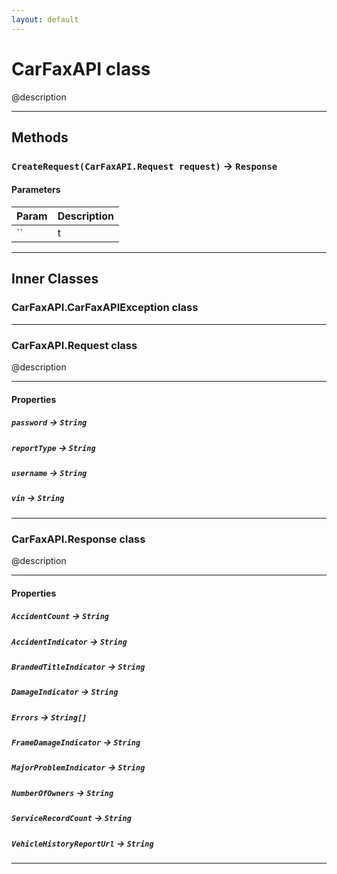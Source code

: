 ```yaml
---
layout: default
---
```

# CarFaxAPI class

@description

---
## Methods
### `CreateRequest(CarFaxAPI.Request request)` → `Response`
#### Parameters
|Param|Description|
|-----|-----------|
|`` | t |

---
## Inner Classes

### CarFaxAPI.CarFaxAPIException class
---
### CarFaxAPI.Request class

@description

---
#### Properties

##### `password` → `String`

##### `reportType` → `String`

##### `username` → `String`

##### `vin` → `String`

---
### CarFaxAPI.Response class

@description

---
#### Properties

##### `AccidentCount` → `String`

##### `AccidentIndicator` → `String`

##### `BrandedTitleIndicator` → `String`

##### `DamageIndicator` → `String`

##### `Errors` → `String[]`

##### `FrameDamageIndicator` → `String`

##### `MajorProblemIndicator` → `String`

##### `NumberOfOwners` → `String`

##### `ServiceRecordCount` → `String`

##### `VehicleHistoryReportUrl` → `String`

---

